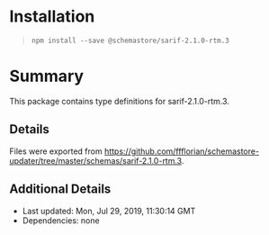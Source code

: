 # Installation
> `npm install --save @schemastore/sarif-2.1.0-rtm.3`

# Summary
This package contains type definitions for sarif-2.1.0-rtm.3.

## Details
Files were exported from https://github.com/ffflorian/schemastore-updater/tree/master/schemas/sarif-2.1.0-rtm.3.

## Additional Details
* Last updated: Mon, Jul 29, 2019, 11:30:14 GMT
* Dependencies: none
